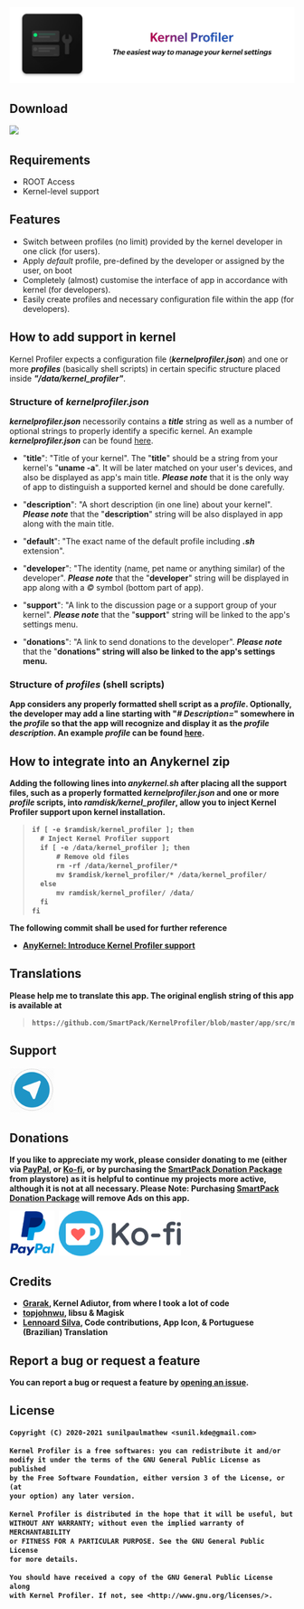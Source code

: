 ![](banner.png)

## Download
[![](https://img.shields.io/badge/Kernel%20Profiler--v0.5-green)](https://github.com/SmartPack/KernelProfiler/releases/download/v0.5/com.smartpack.kernelprofiler-beta-v0.5-release.apk)

## Requirements
* ROOT Access
* Kernel-level support

## Features
* Switch between profiles (no limit) provided by the kernel developer in one click (for users).
* Apply *default* profile, pre-defined by the developer or assigned by the user, on boot
* Completely (almost) customise the interface of app in accordance with kernel (for developers).
* Easily create profiles and necessary configuration file within the app (for developers).

## How to add support in kernel
Kernel Profiler expects a configuration file (*<b>kernelprofiler.json</b>*) and one or more *<b>profiles</b>* (basically shell scripts) in certain specific structure placed inside *<b>"/data/kernel_profiler"</b>*.

### Structure of *kernelprofiler.json*
*<b>kernelprofiler.json</b>* necessorily contains a *<b>title</b>* string as well as a number of optional strings to properly identify a specific kernel. An example *<b>kernelprofiler.json</b>* can be found [here](https://raw.githubusercontent.com/sunilpaulmathew/android_kernel_oneplus_msm8998/oneplus/QC8998_Q_10.0_Beta/AnyKernel/ramdisk/kernel_profiler/kernelprofiler.json).

* "<b>title</b>": "Title of your kernel". The "<b>title</b>" should be a string from your kernel's "<b>uname -a</b>". It will be later matched on your user's devices, and also be displayed as app's main title. *<b>Please note</b>* that it is the only way of app to distinguish a supported kernel and should be done carefully.

* "<b>description</b>": "A short description (in one line) about your kernel". *<b>Please note</b>* that the "<b>description</b>" string will be also displayed in app along with the main title.

* "<b>default</b>": "The exact name of the default profile including *<b>.sh</b>* extension".

* "<b>developer</b>": "The identity (name, pet name or anything similar) of the developer". *<b>Please note</b>* that the "<b>developer</b>" string will be displayed in app along with a *©* symbol (bottom part of app).

* "<b>support</b>": "A link to the discussion page or a support group of your kernel". *<b>Please note</b>* that the "<b>support</b>" string will be linked to the app's settings menu.

* "<b>donations</b>": "A link to send donations to the developer". *<b>Please note</b>* that the "<b>donations<b>" string will also be linked to the app's settings menu.

### Structure of *profiles* (shell scripts)
App considers any properly formatted shell script as a *<b>profile</b>*. Optionally, the developer may add a line starting with "<b>*# Description=*</b>" somewhere in the *<b>profile</b>* so that the app will recognize and display it as the *<b>profile description</b>*. An example *<b>profile</b>* can be found [here](https://raw.githubusercontent.com/sunilpaulmathew/android_kernel_oneplus_msm8998/oneplus/QC8998_Q_10.0_Beta/AnyKernel/ramdisk/kernel_profiler/Default.sh).

## How to integrate into an Anykernel zip
Adding the following lines into *<b>anykernel.sh</b>* after placing all the support files, such as a properly formatted *<b>kernelprofiler.json</b>* and one or more *<b>profile</b>* scripts, into *<b>ramdisk/kernel_profiler</b>*, allow you to inject Kernel Profiler support upon kernel installation.

>     if [ -e $ramdisk/kernel_profiler ]; then
>     	# Inject Kernel Profiler support
>     	if [ -e /data/kernel_profiler ]; then
>     		# Remove old files
>     		rm -rf /data/kernel_profiler/*
>     		mv $ramdisk/kernel_profiler/* /data/kernel_profiler/
>     	else
>     		mv ramdisk/kernel_profiler/ /data/
>     	fi
>     fi

The following commit shall be used for further reference
* [AnyKernel: Introduce Kernel Profiler support](https://github.com/sunilpaulmathew/android_kernel_oneplus_msm8998/commit/43dffe1d2de8c93ba852943a9eb9bf9649d47993)

## Translations
Please help me to translate this app. The original english string of this app is available at
>     https://github.com/SmartPack/KernelProfiler/blob/master/app/src/main/res/values/strings.xml

## Support
[<img src="https://github.com/SmartPack/SmartPack.github.io/blob/master/asset/pic006.png?raw=true"
     alt=""
     height="80">](https://t.me/smartpack_kmanager)

## Donations
If you like to appreciate my work, please consider donating to me (either via [PayPal](https://www.paypal.me/menacherry/), or [Ko-fi](https://ko-fi.com/sunilpaulmathew/), or by purchasing the [SmartPack Donation Package](https://play.google.com/store/apps/details?id=com.smartpack.donate) from playstore) as it is helpful to continue my projects more active, although it is not at all necessary.
Please Note: Purchasing [SmartPack Donation Package](https://play.google.com/store/apps/details?id=com.smartpack.donate) will remove Ads on this app.

[<img src="https://raw.githubusercontent.com/SmartPack/SmartPack.github.io/master/asset/pic005.png"
     alt=""
     height="80">](https://www.paypal.me/menacherry/)
[<img src="https://play.google.com/intl/en_us/badges/images/generic/en-play-badge.png"
     alt=""
     height="80">](https://play.google.com/store/apps/details?id=com.smartpack.donate)
[<img src="https://raw.githubusercontent.com/SmartPack/SmartPack.github.io/master/asset/pic010.png"
     alt=""
     height="80">](https://ko-fi.com/sunilpaulmathew/)

## Credits
* [Grarak](https://github.com/Grarak), Kernel Adiutor, from where I took a lot of code
* [topjohnwu](https://github.com/topjohnwu), libsu & Magisk
* [Lennoard Silva](https://github.com/Lennoard), Code contributions, App Icon, & Portuguese (Brazilian) Translation

## Report a bug or request a feature

You can report a bug or request a feature by [opening an issue](https://github.com/SmartPack/KernelProfiler/issues/new).

## License

    Copyright (C) 2020-2021 sunilpaulmathew <sunil.kde@gmail.com>

    Kernel Profiler is a free softwares: you can redistribute it and/or
    modify it under the terms of the GNU General Public License as published
    by the Free Software Foundation, either version 3 of the License, or (at
    your option) any later version.

    Kernel Profiler is distributed in the hope that it will be useful, but
    WITHOUT ANY WARRANTY; without even the implied warranty of MERCHANTABILITY
    or FITNESS FOR A PARTICULAR PURPOSE. See the GNU General Public License
    for more details.

    You should have received a copy of the GNU General Public License along
    with Kernel Profiler. If not, see <http://www.gnu.org/licenses/>.